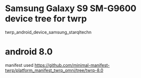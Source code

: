 # Samsung Galaxy S9 SM-G9600 device tree for twrp
twrp_android_device_samsung_starqltechn

# android 8.0
manifest used
https://github.com/minimal-manifest-twrp/platform_manifest_twrp_omni/tree/twrp-8.0
